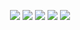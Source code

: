 <p align="center">
<a href= "https://img.shields.io/github/repo-size/felipebacelo/PIC?style=for-the-badge"><img src="https://img.shields.io/github/repo-size/felipebacelo/PIC?style=for-the-badge"/></a>
<a href= "https://img.shields.io/github/languages/count/felipebacelo/PIC?style=for-the-badge"><img src="https://img.shields.io/github/languages/count/felipebacelo/PIC?style=for-the-badge"/></a>
<a href= "https://img.shields.io/github/forks/felipebacelo/PIC?style=for-the-badge"><img src="https://img.shields.io/github/forks/felipebacelo/PIC?style=for-the-badge"/></a>
<a href= "https://img.shields.io/bitbucket/pr-raw/felipebacelo/PIC?style=for-the-badge"><img src="https://img.shields.io/bitbucket/pr-raw/felipebacelo/PIC?style=for-the-badge"/></a>
<a href= "https://img.shields.io/bitbucket/issues/felipebacelo/PIC?style=for-the-badge"><img src="https://img.shields.io/bitbucket/issues/felipebacelo/PIC?style=for-the-badge"/></a>
</p>
